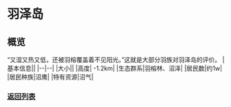 # 羽泽岛
## 概览
“又湿又热又低，还被羽榕覆盖着不见阳光。”这就是大部分羽族对羽泽岛的评价。
|基本信息||
|--|--|
|大小||
|高度| -1.2km|
|生态群系|羽榕林、沼泽|
|居民数|约1w|
|居民种族|沼鹰|
|特有资源|沼气|

### [返回列表](../global.md#岛屿列表)